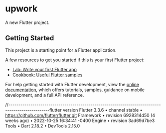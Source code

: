 # upwork

A new Flutter project.

## Getting Started

This project is a starting point for a Flutter application.

A few resources to get you started if this is your first Flutter project:

- [Lab: Write your first Flutter app](https://docs.flutter.dev/get-started/codelab)
- [Cookbook: Useful Flutter samples](https://docs.flutter.dev/cookbook)

For help getting started with Flutter development, view the
[online documentation](https://docs.flutter.dev/), which offers tutorials,
samples, guidance on mobile development, and a full API reference.


//--------------------------------------------------------------------------------------------------flutter version
Flutter 3.3.6 • channel stable • https://github.com/flutter/flutter.git
Framework • revision 6928314d50 (4 weeks ago) • 2022-10-25 16:34:41 -0400
Engine • revision 3ad69d7be3
Tools • Dart 2.18.2 • DevTools 2.15.0

